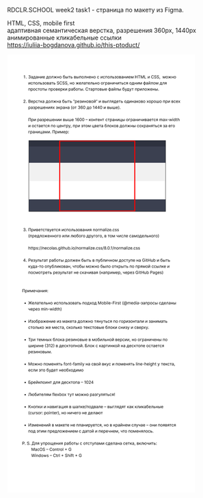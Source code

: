 RDCLR.SCHOOL week2 task1 - страница по макету из Figma.

HTML, CSS, mobile first  
адаптивная семантическая верстка, разрешения 360px, 1440px  
анимированные кликабельные ссылки  
https://iuliia-bogdanova.github.io/this-ptoduct/  


<img src="./assets/img/requirements.png" alt="Requirements">
